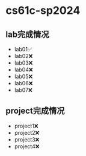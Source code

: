 # cs61c-sp2024
## lab完成情况
- lab01✅
- lab02❌
- lab03❌
- lab04❌
- lab05❌
- lab06❌
- lab07❌
## project完成情况
- project1❌
- project2❌
- project3❌
- project4❌
